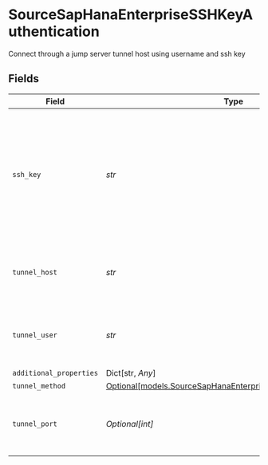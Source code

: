 # SourceSapHanaEnterpriseSSHKeyAuthentication

Connect through a jump server tunnel host using username and ssh key


## Fields

| Field                                                                                                                  | Type                                                                                                                   | Required                                                                                                               | Description                                                                                                            |
| ---------------------------------------------------------------------------------------------------------------------- | ---------------------------------------------------------------------------------------------------------------------- | ---------------------------------------------------------------------------------------------------------------------- | ---------------------------------------------------------------------------------------------------------------------- |
| `ssh_key`                                                                                                              | *str*                                                                                                                  | :heavy_check_mark:                                                                                                     | OS-level user account ssh key credentials in RSA PEM format ( created with ssh-keygen -t rsa -m PEM -f myuser_rsa )    |
| `tunnel_host`                                                                                                          | *str*                                                                                                                  | :heavy_check_mark:                                                                                                     | Hostname of the jump server host that allows inbound ssh tunnel.                                                       |
| `tunnel_user`                                                                                                          | *str*                                                                                                                  | :heavy_check_mark:                                                                                                     | OS-level username for logging into the jump server host                                                                |
| `additional_properties`                                                                                                | Dict[str, *Any*]                                                                                                       | :heavy_minus_sign:                                                                                                     | N/A                                                                                                                    |
| `tunnel_method`                                                                                                        | [Optional[models.SourceSapHanaEnterpriseSchemasTunnelMethod]](../models/sourcesaphanaenterpriseschemastunnelmethod.md) | :heavy_minus_sign:                                                                                                     | N/A                                                                                                                    |
| `tunnel_port`                                                                                                          | *Optional[int]*                                                                                                        | :heavy_minus_sign:                                                                                                     | Port on the proxy/jump server that accepts inbound ssh connections.                                                    |